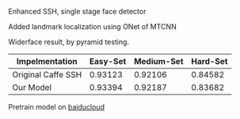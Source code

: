 Enhanced SSH, single stage face detector 

Added landmark localization using ONet of MTCNN 

Widerface result, by pyramid testing.

| Impelmentation     | Easy-Set | Medium-Set | Hard-Set |
| ------------------ | -------- | ---------- | -------- |
| Original Caffe SSH | 0.93123  | 0.92106    | 0.84582  |
| Our Model          | 0.93394  | 0.92187    | 0.83682  |

Pretrain model on [baiducloud](https://pan.baidu.com/s/1A6QrZpxtGelcA3SHMpTlWQ) 

